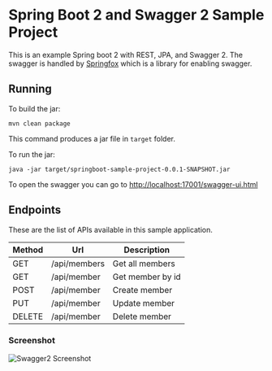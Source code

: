 # Spring Boot 2 and Swagger 2 Sample Project

This is an example Spring boot 2 with REST, JPA, and Swagger 2. The swagger is handled by
[Springfox](http://springfox.io) which is a library for enabling swagger.

## Running

To build the jar:

```
mvn clean package
```

This command produces a jar file in `target` folder.

To run the jar:

```
java -jar target/springboot-sample-project-0.0.1-SNAPSHOT.jar
```

To open the swagger you can go to [http://localhost:17001/swagger-ui.html](http://localhost:17001/swagger-ui.html)

## Endpoints

These are the list of APIs available in this sample application.

|Method | 	Url		| 	Description |
|-------| ------- | ----------- |
|GET| /api/members | Get all members |
|GET| /api/member |	Get member by id |
|POST| /api/member | Create member |
|PUT| /api/member| Update member |
|DELETE| /api/member| Delete member |

### Screenshot

![Swagger2 Screenshot](https://user-images.githubusercontent.com/12959761/72666581-6849a500-3a46-11ea-934a-515ff7310bbf.png)